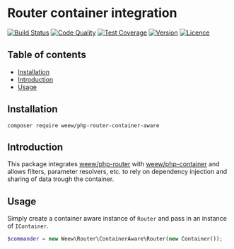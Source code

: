 # Router container integration

[![Build Status](https://img.shields.io/travis/weew/php-router-container-aware.svg)](https://travis-ci.org/weew/php-router-container-aware)
[![Code Quality](https://img.shields.io/scrutinizer/g/weew/php-router-container-aware.svg)](https://scrutinizer-ci.com/g/weew/php-router-container-aware)
[![Test Coverage](https://img.shields.io/coveralls/weew/php-router-container-aware.svg)](https://coveralls.io/github/weew/php-router-container-aware)
[![Version](https://img.shields.io/packagist/v/weew/php-router-container-aware.svg)](https://packagist.org/packages/weew/php-router-container-aware)
[![Licence](https://img.shields.io/packagist/l/weew/php-router-container-aware.svg)](https://packagist.org/packages/weew/php-router-container-aware)

## Table of contents

- [Installation](#installation)
- [Introduction](#introduction)
- [Usage](#usage)

## Installation

`composer require weew/php-router-container-aware`

## Introduction

This package integrates [weew/php-router](https://github.com/weew/php-router) with [weew/php-container](https://github.com/weew/php-container) and allows filters, parameter resolvers, etc. to rely on dependency injection and sharing of data trough the container.

## Usage

Simply create a container aware instance of `Router` and pass in an instance of `IContainer`.

```php
$commander = new Weew\Router\ContainerAware\Router(new Container());
```
